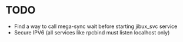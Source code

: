 # TODO

* Find a way to call mega-sync wait before starting jibux_svc service
* Secure IPV6 (all services like rpcbind must listen localhost only)

